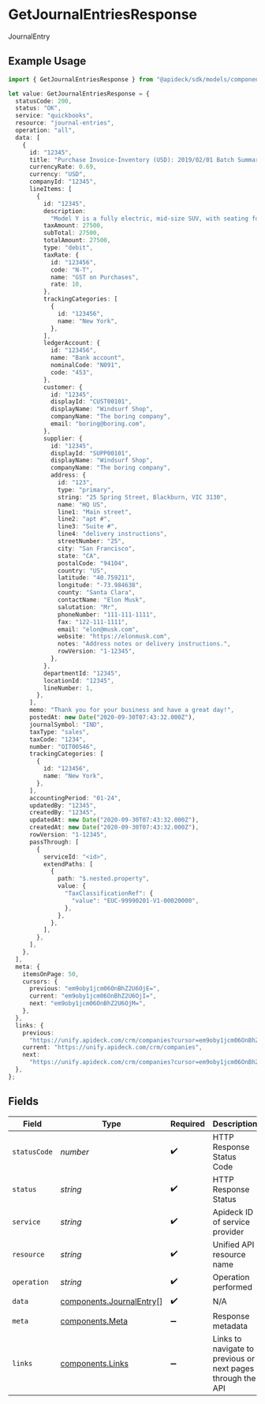 # GetJournalEntriesResponse

JournalEntry

## Example Usage

```typescript
import { GetJournalEntriesResponse } from "@apideck/sdk/models/components";

let value: GetJournalEntriesResponse = {
  statusCode: 200,
  status: "OK",
  service: "quickbooks",
  resource: "journal-entries",
  operation: "all",
  data: [
    {
      id: "12345",
      title: "Purchase Invoice-Inventory (USD): 2019/02/01 Batch Summary Entry",
      currencyRate: 0.69,
      currency: "USD",
      companyId: "12345",
      lineItems: [
        {
          id: "12345",
          description:
            "Model Y is a fully electric, mid-size SUV, with seating for up to seven, dual motor AWD and unparalleled protection.",
          taxAmount: 27500,
          subTotal: 27500,
          totalAmount: 27500,
          type: "debit",
          taxRate: {
            id: "123456",
            code: "N-T",
            name: "GST on Purchases",
            rate: 10,
          },
          trackingCategories: [
            {
              id: "123456",
              name: "New York",
            },
          ],
          ledgerAccount: {
            id: "123456",
            name: "Bank account",
            nominalCode: "N091",
            code: "453",
          },
          customer: {
            id: "12345",
            displayId: "CUST00101",
            displayName: "Windsurf Shop",
            companyName: "The boring company",
            email: "boring@boring.com",
          },
          supplier: {
            id: "12345",
            displayId: "SUPP00101",
            displayName: "Windsurf Shop",
            companyName: "The boring company",
            address: {
              id: "123",
              type: "primary",
              string: "25 Spring Street, Blackburn, VIC 3130",
              name: "HQ US",
              line1: "Main street",
              line2: "apt #",
              line3: "Suite #",
              line4: "delivery instructions",
              streetNumber: "25",
              city: "San Francisco",
              state: "CA",
              postalCode: "94104",
              country: "US",
              latitude: "40.759211",
              longitude: "-73.984638",
              county: "Santa Clara",
              contactName: "Elon Musk",
              salutation: "Mr",
              phoneNumber: "111-111-1111",
              fax: "122-111-1111",
              email: "elon@musk.com",
              website: "https://elonmusk.com",
              notes: "Address notes or delivery instructions.",
              rowVersion: "1-12345",
            },
          },
          departmentId: "12345",
          locationId: "12345",
          lineNumber: 1,
        },
      ],
      memo: "Thank you for your business and have a great day!",
      postedAt: new Date("2020-09-30T07:43:32.000Z"),
      journalSymbol: "IND",
      taxType: "sales",
      taxCode: "1234",
      number: "OIT00546",
      trackingCategories: [
        {
          id: "123456",
          name: "New York",
        },
      ],
      accountingPeriod: "01-24",
      updatedBy: "12345",
      createdBy: "12345",
      updatedAt: new Date("2020-09-30T07:43:32.000Z"),
      createdAt: new Date("2020-09-30T07:43:32.000Z"),
      rowVersion: "1-12345",
      passThrough: [
        {
          serviceId: "<id>",
          extendPaths: [
            {
              path: "$.nested.property",
              value: {
                "TaxClassificationRef": {
                  "value": "EUC-99990201-V1-00020000",
                },
              },
            },
          ],
        },
      ],
    },
  ],
  meta: {
    itemsOnPage: 50,
    cursors: {
      previous: "em9oby1jcm06OnBhZ2U6OjE=",
      current: "em9oby1jcm06OnBhZ2U6OjI=",
      next: "em9oby1jcm06OnBhZ2U6OjM=",
    },
  },
  links: {
    previous:
      "https://unify.apideck.com/crm/companies?cursor=em9oby1jcm06OnBhZ2U6OjE%3D",
    current: "https://unify.apideck.com/crm/companies",
    next:
      "https://unify.apideck.com/crm/companies?cursor=em9oby1jcm06OnBhZ2U6OjM",
  },
};
```

## Fields

| Field                                                                | Type                                                                 | Required                                                             | Description                                                          | Example                                                              |
| -------------------------------------------------------------------- | -------------------------------------------------------------------- | -------------------------------------------------------------------- | -------------------------------------------------------------------- | -------------------------------------------------------------------- |
| `statusCode`                                                         | *number*                                                             | :heavy_check_mark:                                                   | HTTP Response Status Code                                            | 200                                                                  |
| `status`                                                             | *string*                                                             | :heavy_check_mark:                                                   | HTTP Response Status                                                 | OK                                                                   |
| `service`                                                            | *string*                                                             | :heavy_check_mark:                                                   | Apideck ID of service provider                                       | quickbooks                                                           |
| `resource`                                                           | *string*                                                             | :heavy_check_mark:                                                   | Unified API resource name                                            | journal-entries                                                      |
| `operation`                                                          | *string*                                                             | :heavy_check_mark:                                                   | Operation performed                                                  | all                                                                  |
| `data`                                                               | [components.JournalEntry](../../models/components/journalentry.md)[] | :heavy_check_mark:                                                   | N/A                                                                  |                                                                      |
| `meta`                                                               | [components.Meta](../../models/components/meta.md)                   | :heavy_minus_sign:                                                   | Response metadata                                                    |                                                                      |
| `links`                                                              | [components.Links](../../models/components/links.md)                 | :heavy_minus_sign:                                                   | Links to navigate to previous or next pages through the API          |                                                                      |